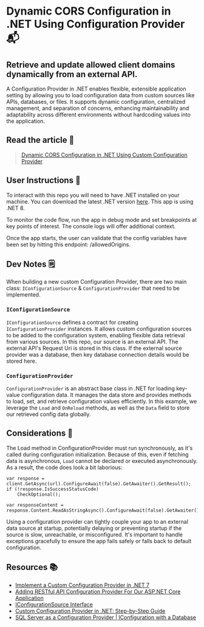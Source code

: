 # Dynamic CORS Configuration in .NET Using Configuration Provider 📬
## Retrieve and update allowed client domains dynamically from an external API.

A Configuration Provider in .NET enables flexible, extensible application setting
by allowing you to load configuration data from custom sources like APIs, databases,
or files. It supports dynamic configuration, centralized management, and separation
of concerns, enhancing maintainability and adaptability across different environments
without hardcoding values into the application.

## Read the article 📰

> [Dynamic CORS Configuration in .NET Using Custom Configuration Provider]()

## User Instructions 🔖

To interact with this repo you will need to have .NET installed on your machine. You can download the latest .NET version [here]("https://dotnet.microsoft.com/en-us/download").
This app is using .NET 8.

To monitor the code flow, run the app in debug mode and set breakpoints at key points of interest. The console logs will offer additional context.

Once the app starts, the user can validate that the config variables have been set by hitting this endpoint: /allowedOrigins.

## Dev Notes 🗒️

When building a new custom Configuration Provider, there are two main class: `IConfigurationSource` & `ConfigurationProvider` that need to be implemented.

### `IConfigurationSource`

`IConfigurationSource` defines a contract for creating `IConfigurationProvider` instances. It allows custom configuration sources to be added to the configuration 
system, enabling flexible data retrieval from various sources. In this repo, our source is an external API. The external API's Request Uri is stored in this class.
If the external source provider was a database, then key database connection details would be stored here.

### `ConfigurationProvider`

`ConfigurationProvider` is an abstract base class in .NET for loading key-value configuration data. It manages the data store and provides methods to load, set, and
retrieve configuration values efficiently. In this example, we leverage the `Load` and `OnReload` methods, as well as the `Data` field to store our retrieved config
data globally.

## Considerations 🤔

The Load method in ConfigurationProvider must run synchronously, as it's called during configuration initialization. Because of this, even if fetching data is asynchronous,
`Load` cannot be declared or executed asynchronously. As a result, the code does look a bit laborious:

```
var response = client.GetAsync(url).ConfigureAwait(false).GetAwaiter().GetResult();
if (!response.IsSuccessStatusCode)
    CheckOptional();

var responseContent = response.Content.ReadAsStringAsync().ConfigureAwait(false).GetAwaiter().GetResult();
```

Using a configuration provider can tightly couple your app to an external data source at startup, potentially delaying or preventing 
startup if the source is slow, unreachable, or misconfigured. It's important to handle exceptions gracefully to ensure the app fails 
safely or falls back to default configuration.

## Resources 📚

- [Implement a Custom Configuration Provider in .NET 7](https://medium.com/@gokerakce/implement-a-custom-configuration-provider-in-net-7-c0a195dcd05f)
- [Adding RESTful API Configuration Provider For Our ASP.NET Core Application](https://www.csharp.com/article/adding-restful-api-configuration-provider-for-our-asp-net-core-application/)
- [IConfigurationSource Interface](https://learn.microsoft.com/en-us/dotnet/api/microsoft.extensions.configuration.iconfigurationsource?view=net-9.0-pp)
- [Custom Configuration Provider in .NET: Step-by-Step Guide](https://medium.com/@vosarat1995/custom-configuration-provider-in-net-step-by-step-guide-3d8a3a8f7203)
- [SQL Server as a Configuration Provider | IConfiguration with a Database](https://www.youtube.com/watch?v=gq4wR0lCz8g)